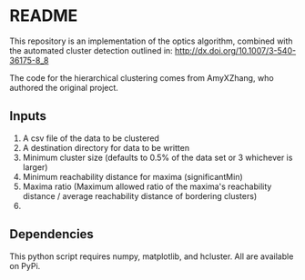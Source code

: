 # README
This repository is an implementation of the optics algorithm, combined with the automated cluster detection outlined in:
http://dx.doi.org/10.1007/3-540-36175-8_8

The code for the hierarchical clustering comes from AmyXZhang, who authored the original project.

## Inputs
1. A csv file of the data to be clustered
2. A destination directory for data to be written
3. Minimum cluster size (defaults to 0.5% of the data set or 3 whichever is larger)
4. Minimum reachability distance for maxima (significantMin)
5. Maxima ratio (Maximum allowed ratio of the maxima's reachability distance / average reachability distance of bordering clusters)
6. 


## Dependencies
This python script requires numpy, matplotlib, and hcluster.
All are available on PyPi.
